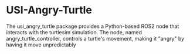 # USI-Angry-Turtle
The usi_angry_turtle package provides a Python-based ROS2 node that interacts with the turtlesim simulation. The node, named angry_turtle_controller, controls a turtle's movement, making it "angry" by having it move unpredictably
